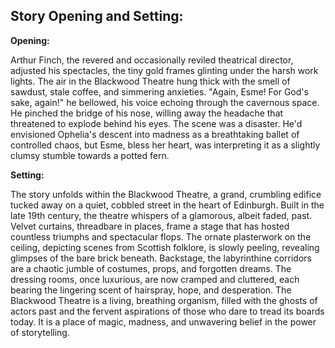 ## Story Opening and Setting:

**Opening:**

Arthur Finch, the revered and occasionally reviled theatrical director, adjusted his spectacles, the tiny gold frames glinting under the harsh work lights. The air in the Blackwood Theatre hung thick with the smell of sawdust, stale coffee, and simmering anxieties. "Again, Esme! For God's sake, again!" he bellowed, his voice echoing through the cavernous space. He pinched the bridge of his nose, willing away the headache that threatened to explode behind his eyes. The scene was a disaster. He'd envisioned Ophelia's descent into madness as a breathtaking ballet of controlled chaos, but Esme, bless her heart, was interpreting it as a slightly clumsy stumble towards a potted fern.

**Setting:**

The story unfolds within the Blackwood Theatre, a grand, crumbling edifice tucked away on a quiet, cobbled street in the heart of Edinburgh. Built in the late 19th century, the theatre whispers of a glamorous, albeit faded, past. Velvet curtains, threadbare in places, frame a stage that has hosted countless triumphs and spectacular flops. The ornate plasterwork on the ceiling, depicting scenes from Scottish folklore, is slowly peeling, revealing glimpses of the bare brick beneath. Backstage, the labyrinthine corridors are a chaotic jumble of costumes, props, and forgotten dreams. The dressing rooms, once luxurious, are now cramped and cluttered, each bearing the lingering scent of hairspray, hope, and desperation. The Blackwood Theatre is a living, breathing organism, filled with the ghosts of actors past and the fervent aspirations of those who dare to tread its boards today. It is a place of magic, madness, and unwavering belief in the power of storytelling.
